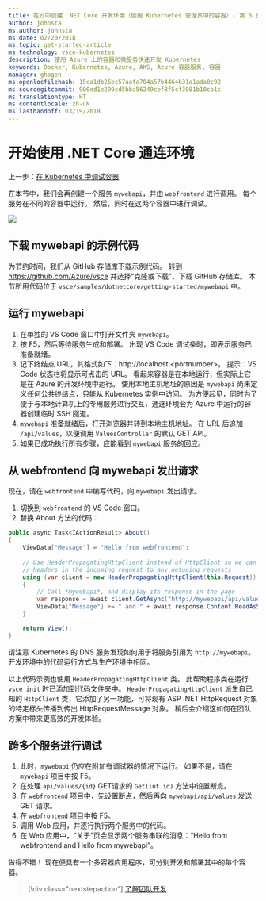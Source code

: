 ```yaml
---
title: 在云中创建 .NET Core 开发环境（使用 Kubernetes 管理其中的容器）- 第 5 步 - 调用另一个容器 | Microsoft Docs
author: johnsta
ms.author: johnsta
ms.date: 02/20/2018
ms.topic: get-started-article
ms.technology: vsce-kubernetes
description: 使用 Azure 上的容器和微服务快速开发 Kubernetes
keywords: Docker, Kubernetes, Azure, AKS, Azure 容器服务, 容器
manager: ghogen
ms.openlocfilehash: 15ca1db26bc57aafa704a57b4464b31a1ada8c92
ms.sourcegitcommit: 900ed1e299cd5bba56249cef8f5cf3981b10cb1c
ms.translationtype: HT
ms.contentlocale: zh-CN
ms.lasthandoff: 03/19/2018
---
```

# <a name="get-started-on-connected-environment-with-net-core"></a>开始使用 .NET Core 通连环境

上一步：[在 Kubernetes 中调试容器](get-started-netcore-04.md)

在本节中，我们会再创建一个服务 `mywebapi`，并由 `webfrontend` 进行调用。 每个服务在不同的容器中运行。 然后，同时在这两个容器中进行调试。

![](media/multi-container.png)

## <a name="download-sample-code-for-mywebapi"></a>下载 mywebapi 的示例代码
为节约时间，我们从 GitHub 存储库下载示例代码。 转到 https://github.com/Azure/vsce 并选择“克隆或下载”，下载 GitHub 存储库。 本节所用代码位于 `vsce/samples/dotnetcore/getting-started/mywebapi` 中。


## <a name="run-mywebapi"></a>运行 mywebapi
1. 在单独的 VS Code 窗口中打开文件夹 `mywebapi`。
1. 按 F5，然后等待服务生成和部署。 出现 VS Code 调试条时，即表示服务已准备就绪。
1. 记下终结点 URL，其格式如下：http://localhost:\<portnumber\>。 提示：VS Code 状态栏将显示可点击的 URL。 看起来容器是在本地运行，但实际上它是在 Azure 的开发环境中运行。 使用本地主机地址的原因是 `mywebapi` 尚未定义任何公共终结点，只能从 Kubernetes 实例中访问。 为方便起见，同时为了便于与本地计算机上的专用服务进行交互，通连环境会为 Azure 中运行的容器创建临时 SSH 隧道。
1. `mywebapi` 准备就绪后，打开浏览器并转到本地主机地址。 在 URL 后追加 `/api/values`，以便调用 `ValuesController` 的默认 GET API。 
1. 如果已成功执行所有步骤，应能看到 `mywebapi` 服务的回应。


## <a name="make-a-request-from-webfrontend-to-mywebapi"></a>从 webfrontend 向 mywebapi 发出请求
现在，请在 `webfrontend` 中编写代码，向 `mywebapi` 发出请求。
1. 切换到 `webfrontend` 的 VS Code 窗口。
1. 替换 About 方法的代码：

```csharp
public async Task<IActionResult> About()
{
    ViewData["Message"] = "Hello from webfrontend";
    
    // Use HeaderPropagatingHttpClient instead of HttpClient so we can propagate
    // headers in the incoming request to any outgoing requests
    using (var client = new HeaderPropagatingHttpClient(this.Request))
    {
        // Call *mywebapi*, and display its response in the page
        var response = await client.GetAsync("http://mywebapi/api/values/1");
        ViewData["Message"] += " and " + await response.Content.ReadAsStringAsync();
    }

    return View();
}
```

请注意 Kubernetes 的 DNS 服务发现如何用于将服务引用为 `http://mywebapi`。 开发环境中的代码运行方式与生产环境中相同。

以上代码示例也使用 `HeaderPropagatingHttpClient` 类。 此帮助程序类在运行 `vsce init` 时已添加到代码文件夹中。 `HeaderPropagatingHttpClient` 派生自已知的 `HttpClient` 类，它添加了另一功能，可将现有 ASP .NET HttpRequest 对象的特定标头传播到传出 HttpRequestMessage 对象。 稍后会介绍这如何在团队方案中带来更高效的开发体验。


## <a name="debug-across-multiple-services"></a>跨多个服务进行调试
1. 此时，`mywebapi` 仍应在附加有调试器的情况下运行。 如果不是，请在 `mywebapi` 项目中按 F5。
1. 在处理 `api/values/{id}` GET请求的 `Get(int id)` 方法中设置断点。
1. 在 `webfrontend` 项目中，先设置断点，然后再向 `mywebapi/api/values` 发送 GET 请求。
1. 在 `webfrontend` 项目中按 F5。
1. 调用 Web 应用，并逐行执行两个服务中的代码。
1. 在 Web 应用中，“关于”页会显示两个服务串联的消息：“Hello from webfrontend and Hello from mywebapi”。


做得不错！ 现在便具有一个多容器应用程序，可分别开发和部署其中的每个容器。

> [!div class="nextstepaction"]
> [了解团队开发](get-started-netcore-06.md)

